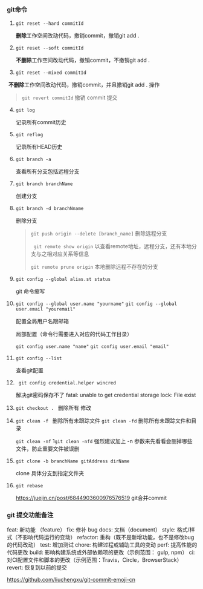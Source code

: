 ### git命令

1. `git reset --hard commitId ` 

   **删除**工作空间改动代码，撤销commit，撤销git add .

2. `git reset --soft commitId`  

   **不删除**工作空间改动代码，撤销commit，不撤销git add . 

3. `git reset --mixed commitId`

​       **不删除**工作空间改动代码，撤销commit，并且撤销git add . 操作

> `git revert commitId` 撤销 commit 提交

4. `git log` 

    记录所有commit历史

5. `git reflog`  

    记录所有HEAD历史

6. `git branch -a` 

   查看所有分支包括远程分支

7. `git branch branchName`

   创建分支

8. `git branch -d branchNname`

   删除分支

   > `git push origin --delete [branch_name]` 删除远程分支
   >
   > ` git remote show origin` 以查看remote地址，远程分支，还有本地分支与之相对应关系等信息
   >
   > `git remote prune origin`  本地删除远程不存在的分支

9. `git config --global alias.st status`

   git 命令缩写

10. `git config --global user.name "yourname"`  `git config --global user.email "youremail"` 

     配置全局用户名跟邮箱

    局部配置（命令行需要进入对应的代码工作目录）

    `git config user.name "name"`  `git config user.email "email"`

11. `git config --list`

    查看git配置

12. ` git config credential.helper wincred`

    解决git密码保存不了 fatal: unable to get credential storage lock: File exist

13. `git checkout . ` 删除所有 修改

14. `git clean -f ` 删除所有未跟踪文件  `git clean -fd` 删除所有未跟踪文件和目录

     `git clean -nf` 1`git clean -nfd`  强烈建议加上 -n 参数来先看看会删掉哪些文件，防止重要文件被误删
    
15. `git clone -b branchName gitAddress dirName`

     clone 具体分支到指定文件夹
    
16. `git rebase `

     https://juejin.cn/post/6844903600976576519 git合并commit

### git 提交功能备注

feat: 新功能 （feature）
fix: 修补 bug
docs: 文档（document）
style: 格式/样式（不影响代码运行的变动）
refactor: 重构（既不是新增功能，也不是修改bug的代码改动）
test: 增加测试
chore: 构建过程或辅助工具的变动
perf: 提高性能的代码更改
build: 影响构建系统或外部依赖项的更改（示例范围： gulp, npm）
ci: 对CI配置文件和脚本的更改（示例范围：Travis，Circle，BrowserStack）
revert: 恢复到以前的提交

https://github.com/liuchengxu/git-commit-emoji-cn

